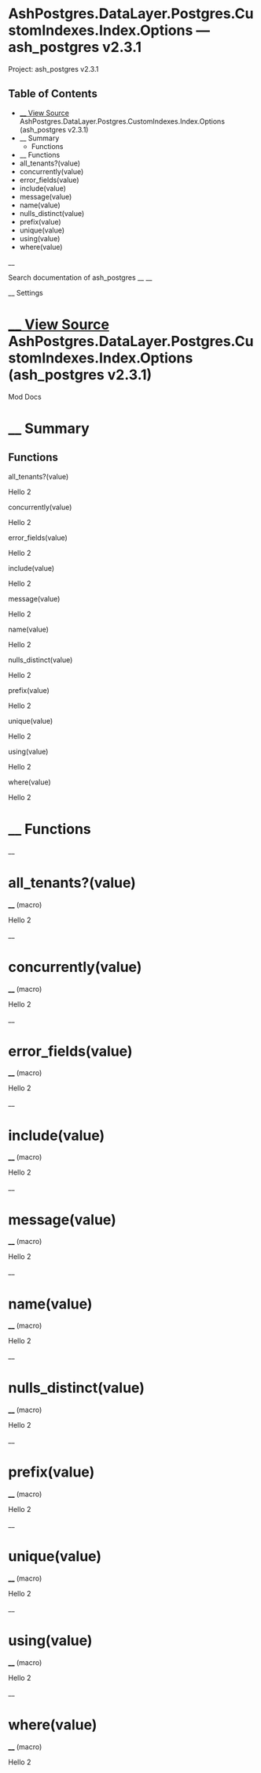# AshPostgres.DataLayer.Postgres.CustomIndexes.Index.Options — ash_postgres v2.3.1

Project: ash_postgres v2.3.1

## Table of Contents

- [ __ View Source ](external_link) AshPostgres.DataLayer.Postgres.CustomIndexes.Index.Options (ash_postgres v2.3.1)
- __ Summary
  - Functions
- __ Functions
- all_tenants?(value)
- concurrently(value)
- error_fields(value)
- include(value)
- message(value)
- name(value)
- nulls_distinct(value)
- prefix(value)
- unique(value)
- using(value)
- where(value)

__

Search documentation of ash_postgres __ __

__ Settings

#  [ __ View Source ](external_link) AshPostgres.DataLayer.Postgres.CustomIndexes.Index.Options (ash_postgres v2.3.1)

Mod Docs

#  __ Summary

##  Functions

all_tenants?(value)

Hello 2

concurrently(value)

Hello 2

error_fields(value)

Hello 2

include(value)

Hello 2

message(value)

Hello 2

name(value)

Hello 2

nulls_distinct(value)

Hello 2

prefix(value)

Hello 2

unique(value)

Hello 2

using(value)

Hello 2

where(value)

Hello 2

#  __ Functions

__

# all_tenants?(value)

[ __](external_link) (macro)

Hello 2

__

# concurrently(value)

[ __](external_link) (macro)

Hello 2

__

# error_fields(value)

[ __](external_link) (macro)

Hello 2

__

# include(value)

[ __](external_link) (macro)

Hello 2

__

# message(value)

[ __](external_link) (macro)

Hello 2

__

# name(value)

[ __](external_link) (macro)

Hello 2

__

# nulls_distinct(value)

[ __](external_link) (macro)

Hello 2

__

# prefix(value)

[ __](external_link) (macro)

Hello 2

__

# unique(value)

[ __](external_link) (macro)

Hello 2

__

# using(value)

[ __](external_link) (macro)

Hello 2

__

# where(value)

[ __](external_link) (macro)

Hello 2
